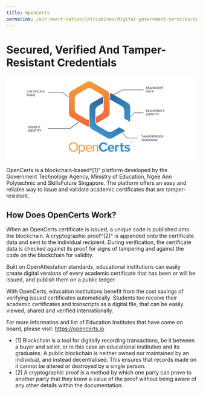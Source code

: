 ```yaml
---
title: OpenCerts
permalink: /our-smart-nation/initiatives/digital-government-services/opencerts
---
```


# Secured, Verified And Tamper-Resistant Credentials 

![Open Certs](/images/our-smart-nation/Initiatives/OpenCerts.png)

OpenCerts is a blockchain-based^[1]^ platform developed by the Government Technology Agency, Ministry of Education, Ngee Ann Polytechnic and SkillsFuture Singapore. The platform offers an easy and reliable way to issue and validate academic certificates that are tamper-resistant.

## How Does OpenCerts Work?

When an OpenCerts certificate is issued, a unique code is published onto the blockchain. A cryptographic proof^[2]^ is appended onto the certificate data and sent to the individual recipient. During verification, the certificate data is checked against its proof for signs of tampering and against the code on the blockchain for validity.

Built on OpenAttestation standards, educational institutions can easily create digital versions of every academic certificate that has been or will be issued, and publish them on a public ledger.

With OpenCerts, education institutions benefit from the cost savings of verifying issued certificates automatically. Students too receive their academic certificates and transcripts as a digital file, that can be easily viewed, shared and verified internationally.

For more information and list of Education Institutes that have come on board, please visit: <a href="https://opencerts.io" target="_blank">https://opencerts.io</a>

- [1] Blockchain is a tool for digitally recording transactions, be it between a buyer and seller, or in this case an educational institution and its graduates. A public blockchain is neither owned nor maintained by an individual, and instead decentralised. This ensures that records made on it cannot be altered or destroyed by a single person.
- [2] A cryptographic proof is a method by which one party can prove to another party that they know a value of the proof without being aware of any other details within the documentation.

